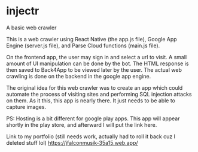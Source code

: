 # injectr
A basic web crawler

This is a web crawler using React Native (the app.js file), Google App Engine (server.js file), and Parse Cloud functions (main.js file).

On the frontend app, the user may sign in and select a url to visit. A small amount of UI manipulation can be done by the bot. 
The HTML response is then saved to Back4App to be viewed later by the user. The actual web crawling is done on the backend in the google app engine.

The original idea for this web crawler was to create an app which could automate the process of visiting sites and performing SQL injection attacks on them. 
As it this, this app is nearly there. It just needs to be able to capture images.

PS: Hosting is a bit different for google play apps. This app will appear shortly in the play store, and afterward I will put the link here.

Link to my portfolio (still needs work, actually had to roll it back cuz I deleted stuff lol) https://jfalconmusik-35a15.web.app/
